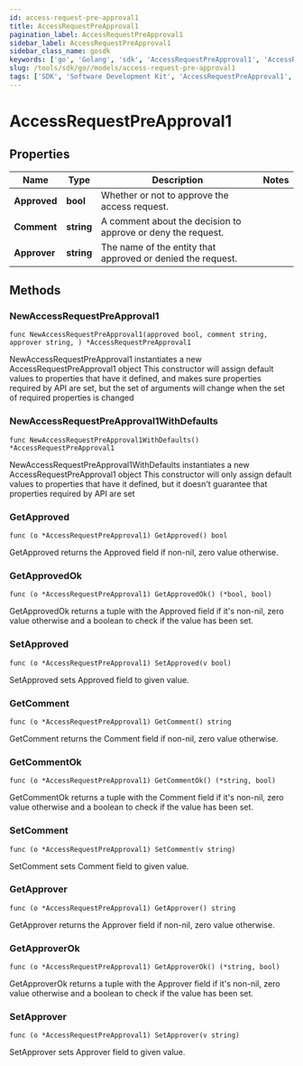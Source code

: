 ```yaml
---
id: access-request-pre-approval1
title: AccessRequestPreApproval1
pagination_label: AccessRequestPreApproval1
sidebar_label: AccessRequestPreApproval1
sidebar_class_name: gosdk
keywords: ['go', 'Golang', 'sdk', 'AccessRequestPreApproval1', 'AccessRequestPreApproval1'] 
slug: /tools/sdk/go//models/access-request-pre-approval1
tags: ['SDK', 'Software Development Kit', 'AccessRequestPreApproval1', 'AccessRequestPreApproval1']
---
```


# AccessRequestPreApproval1

## Properties

Name | Type | Description | Notes
------------ | ------------- | ------------- | -------------
**Approved** | **bool** | Whether or not to approve the access request. | 
**Comment** | **string** | A comment about the decision to approve or deny the request. | 
**Approver** | **string** | The name of the entity that approved or denied the request. | 

## Methods

### NewAccessRequestPreApproval1

`func NewAccessRequestPreApproval1(approved bool, comment string, approver string, ) *AccessRequestPreApproval1`

NewAccessRequestPreApproval1 instantiates a new AccessRequestPreApproval1 object
This constructor will assign default values to properties that have it defined,
and makes sure properties required by API are set, but the set of arguments
will change when the set of required properties is changed

### NewAccessRequestPreApproval1WithDefaults

`func NewAccessRequestPreApproval1WithDefaults() *AccessRequestPreApproval1`

NewAccessRequestPreApproval1WithDefaults instantiates a new AccessRequestPreApproval1 object
This constructor will only assign default values to properties that have it defined,
but it doesn't guarantee that properties required by API are set

### GetApproved

`func (o *AccessRequestPreApproval1) GetApproved() bool`

GetApproved returns the Approved field if non-nil, zero value otherwise.

### GetApprovedOk

`func (o *AccessRequestPreApproval1) GetApprovedOk() (*bool, bool)`

GetApprovedOk returns a tuple with the Approved field if it's non-nil, zero value otherwise
and a boolean to check if the value has been set.

### SetApproved

`func (o *AccessRequestPreApproval1) SetApproved(v bool)`

SetApproved sets Approved field to given value.


### GetComment

`func (o *AccessRequestPreApproval1) GetComment() string`

GetComment returns the Comment field if non-nil, zero value otherwise.

### GetCommentOk

`func (o *AccessRequestPreApproval1) GetCommentOk() (*string, bool)`

GetCommentOk returns a tuple with the Comment field if it's non-nil, zero value otherwise
and a boolean to check if the value has been set.

### SetComment

`func (o *AccessRequestPreApproval1) SetComment(v string)`

SetComment sets Comment field to given value.


### GetApprover

`func (o *AccessRequestPreApproval1) GetApprover() string`

GetApprover returns the Approver field if non-nil, zero value otherwise.

### GetApproverOk

`func (o *AccessRequestPreApproval1) GetApproverOk() (*string, bool)`

GetApproverOk returns a tuple with the Approver field if it's non-nil, zero value otherwise
and a boolean to check if the value has been set.

### SetApprover

`func (o *AccessRequestPreApproval1) SetApprover(v string)`

SetApprover sets Approver field to given value.



